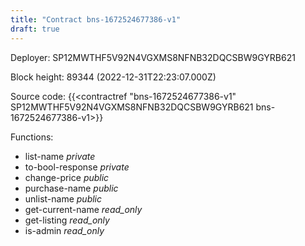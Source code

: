 ```yaml
---
title: "Contract bns-1672524677386-v1"
draft: true
---
```

Deployer: SP12MWTHF5V92N4VGXMS8NFNB32DQCSBW9GYRB621


 



Block height: 89344 (2022-12-31T22:23:07.000Z)

Source code: {{<contractref "bns-1672524677386-v1" SP12MWTHF5V92N4VGXMS8NFNB32DQCSBW9GYRB621 bns-1672524677386-v1>}}

Functions:

* list-name _private_
* to-bool-response _private_
* change-price _public_
* purchase-name _public_
* unlist-name _public_
* get-current-name _read_only_
* get-listing _read_only_
* is-admin _read_only_
